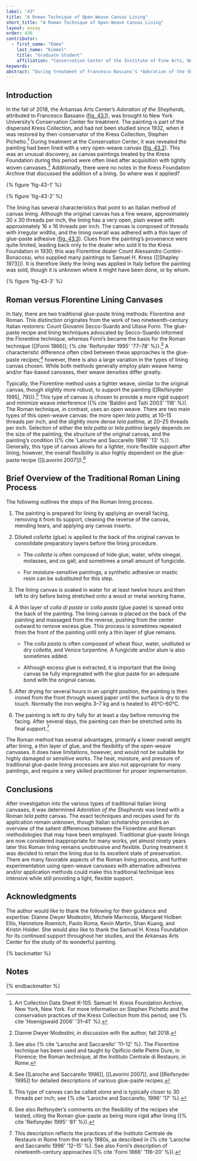 ```yaml
---
label: "43"
title: "A Roman Technique of Open-Weave Canvas Lining"
short_title: "A Roman Technique of Open-Weave Canvas Lining"
layout: essay
order: 430
contributor:
  - first_name: "Emma"
    last_name: "Kimmel"
    title: "Graduate Student"
    affiliation: "Conservation Center of the Institute of Fine Arts, New York University"
keywords:
abstract: "During treatment of Francesco Bassano’s *Adoration of the Shepherds* (Arkansas Arts Center), the painting was found to have been lined to a very open-weave canvas using glue-paste adhesive. Further research revealed this to be an Italian lining technique, likely applied before the painting’s acquisition by the Kress Foundation in the 1930s. This poster explores the differences between Florentine and Roman lining techniques, proposing that the lining applied to the Bassano is Roman. It also provides an overview of the Roman lining method, and ultimately identifies the type of canvas used on the Bassano."
---
```


## Introduction

In the fall of 2018, the Arkansas Arts Center’s *Adoration of the Shepherds,* attributed to Francesco Bassano ([fig. 43.1](#fig-43-1)), was brought to New York University’s Conservation Center for treatment. The painting is part of the dispersed Kress Collection, and had not been studied since 1932, when it was restored by then-conservator of the Kress Collection, Stephen Pichetto.[^1] During treatment at the Conservation Center, it was revealed the painting had been lined with a very open-weave canvas ([fig. 43.2](#fig-43-2)). This was an unusual discovery, as canvas paintings treated by the Kress Foundation during this period were often lined after acquisition with tightly woven canvases.[^2] Additionally, there were no notes in the Kress Foundation Archive that discussed the addition of a lining. So where was it applied?

{% figure 'fig-43-1' %}

{% figure 'fig-43-2' %}

The lining has several characteristics that point to an Italian method of canvas lining. Although the original canvas has a fine weave, approximately 30 x 30 threads per inch, the lining has a very open, plain weave with approximately 16 x 16 threads per inch. The canvas is composed of threads with irregular widths, and the lining overall was adhered with a thin layer of glue-paste adhesive ([fig. 43.3](#fig-43-3)). Clues from the painting’s provenance were quite limited, leading back only to the dealer who sold it to the Kress Foundation in 1930; this was Florentine dealer Count Alessandro Contini-Bonacossi, who supplied many paintings to Samuel H. Kress ([[Shapley 1973]]). It is therefore likely the lining was applied in Italy before the painting was sold, though it is unknown where it might have been done, or by whom.

{% figure 'fig-43-3' %}

## Roman versus Florentine Lining Canvases

In Italy, there are two traditional glue-paste lining methods: Florentine and Roman. This distinction originates from the work of two nineteenth-century Italian restorers: Count Giovanni Secco-Suardo and Ulisse Forni. The glue-paste recipe and lining techniques advocated by Secco-Suardo informed the Florentine technique, whereas Forni’s became the basis for the Roman technique ([[Forni 1866]]; {% cite 'Reifsnyder 1995' '77–78' %}).[^3] A characteristic difference often cited between these approaches is the glue-paste recipes;[^4] however, there is also a large variation in the types of lining canvas chosen. While both methods generally employ plain weave hemp and/or flax-based canvases, their weave densities differ greatly.

Typically, the Florentine method uses a tighter weave, similar to the original canvas, though slightly more robust, to support the painting ([[Reifsnyder 1995\|, 79})}.[^5] This type of canvas is chosen to provide a more rigid support and minimize weave interference ({% cite 'Baldini and Taiti 2003' '116' %}). The Roman technique, in contrast, uses an open weave. There are two main types of this open-weave canvas: the more open *tela patta,* at 10–15 threads per inch, and the slightly more dense *tela pattina,* at 20–25 threads per inch. Selection of either the *tela patta* or *tela pattina* largely depends on the size of the painting, the structure of the original canvas, and the painting’s condition ({% cite 'Laroche and Saccarello 1996' '13' %}). Generally, this type of canvas allows for a lighter, more flexible support after lining; however, the overall flexibility is also highly dependent on the glue-paste recipe ([[Lavorini 2007]]).[^6]

## Brief Overview of the Traditional Roman Lining Process

The following outlines the steps of the Roman lining process.

1.  The painting is prepared for lining by applying an overall facing, removing it from its support, cleaning the reverse of the canvas, mending tears, and applying any canvas inserts.

2.  Diluted *colletta* (glue) is applied to the back of the original canvas to consolidate preparatory layers before the lining procedure.

    -   The *colletta* is often composed of hide glue, water, white vinegar, molasses, and ox gall, and sometimes a small amount of fungicide.

    -   For moisture-sensitive paintings, a synthetic adhesive or mastic resin can be substituted for this step.

3.  The lining canvas is soaked in water for at least twelve hours and then left to dry before being stretched onto a wood or metal working frame.

4.  A thin layer of *colla di pasta* or *colla pasta* (glue paste) is spread onto the back of the painting. The lining canvas is placed on the back of the painting and massaged from the reverse, pushing from the center outward to remove excess glue. This process is sometimes repeated from the front of the painting until only a thin layer of glue remains.

    -   The *colla pasta* is often composed of wheat flour, water, undiluted or dry *colletta*, and Venice turpentine. A fungicide and/or alum is also sometimes added.

    -   Although excess glue is extracted, it is important that the lining canvas be fully impregnated with the glue paste for an adequate bond with the original canvas.

5.  After drying for several hours in an upright position, the painting is then ironed from the front through waxed paper until the surface is dry to the touch. Normally the iron weighs 3–7 kg and is heated to 45°C–60°C.

6.  The painting is left to dry fully for at least a day before removing the facing. After several days, the painting can then be stretched onto its final support.[^7]

The Roman method has several advantages, primarily a lower overall weight after lining, a thin layer of glue, and the flexibility of the open-weave canvases. It does have limitations, however, and would not be suitable for highly damaged or sensitive works. The heat, moisture, and pressure of traditional glue-paste lining processes are also not appropriate for many paintings, and require a very skilled practitioner for proper implementation.

## Conclusions

After investigation into the various types of traditional Italian lining canvases, it was determined *Adoration of the Shepherds* was lined with a Roman *tela patta* canvas. The exact techniques and recipes used for its application remain unknown, though Italian scholarship provides an overview of the salient differences between the Florentine and Roman methodologies that may have been employed. Traditional glue-paste linings are now considered inappropriate for many works, yet almost ninety years later this Roman lining remains unobtrusive and flexible. During treatment it was decided to retain the lining due to its excellent state of preservation. There are many favorable aspects of the Roman lining process, and further experimentation using open-weave canvases with alternative adhesives and/or application methods could make this traditional technique less intensive while still providing a light, flexible support.

## Acknowledgments

The author would like to thank the following for their guidance and expertise: Dianne Dwyer Modestini, Michele Marincola, Margaret Holben Ellis, Hannelore Roemich, Paolo Roma, Kevin Martin, Shan Kuang, and Kristin Holder. She would also like to thank the Samuel H. Kress Foundation for its continued support throughout her studies, and the Arkansas Arts Center for the study of its wonderful painting.

{% backmatter %}

## Notes

{% endbackmatter %}

[^1]: Art Collection Data Sheet K-105. Samuel H. Kress Foundation Archive, New York, New York. For more information on Stephen Pichetto and the conservation practices of the Kress Collection from this period, see {% cite 'Hoenigswald 2006' '31–41' %}.

[^2]: Dianne Dwyer Modestini, in discussion with the author, fall 2018.

[^3]: See also {% cite 'Laroche and Saccarello' '11–12' %}. The Florentine technique has been used and taught by Opificio delle Pietre Dure, in Florence; the Roman technique, at the Instituto Centrale di Restauro, in Rome.

[^4]: See [[Laroche and Saccarello 1996]], [[Lavorini 2007]], and [[Reifsnyder 1995]] for detailed descriptions of various glue-paste recipes.

[^5]: This type of canvas can be called *olona* and is typically closer to 30 threads per inch; see {% cite 'Laroche and Saccarello, 1996' '17' %}.

[^6]: See also Reifsnyder’s comments on the flexibility of the recipes she tested, citing the Roman glue-paste as being more rigid after lining ({% cite 'Reifsnyder 1995' '81' %}).

[^7]: This description reflects the practices of the Instituto Centrale de Restauro in Rome from the early 1980s, as described in {% cite 'Laroche and Saccarello 1996' '12–15' %}. See also Forni’s description of nineteenth-century approaches ({% cite 'Forni 1866' '116–20' %}).
